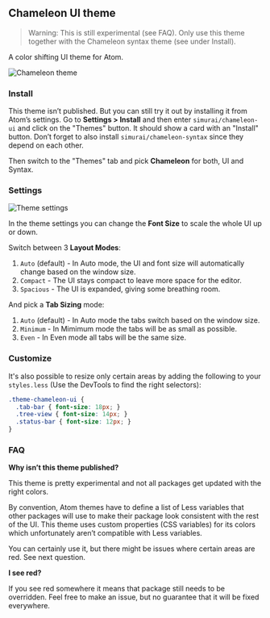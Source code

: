 ## Chameleon UI theme

> Warning: This is still experimental (see FAQ). Only use this theme together with the Chameleon syntax theme (see under Install).

A color shifting UI theme for Atom.

![Chameleon theme](https://cloud.githubusercontent.com/assets/378023/20452572/64e8d14a-ae50-11e6-8fb4-137d2e85ea1f.gif)


### Install

This theme isn’t published. But you can still try it out by installing it from Atom’s settings. Go to __Settings > Install__ and then enter `simurai/chameleon-ui` and click on the "Themes" button. It should show a card with an "Install" button. Don’t forget to also install `simurai/chameleon-syntax` since they depend on each other.

Then switch to the "Themes" tab and pick **Chameleon** for both, UI and Syntax.


### Settings

![Theme settings](https://cloud.githubusercontent.com/assets/378023/15923548/cb3dc7ce-2e68-11e6-8a51-10801fb483bf.png)

In the theme settings you can change the __Font Size__ to scale the whole UI up or down.

Switch between 3 __Layout Modes__:

1. `Auto` (default) - In Auto mode, the UI and font size will automatically change based on the window size.
2. `Compact` - The UI stays compact to leave more space for the editor.
3. `Spacious` - The UI is expanded, giving some breathing room.

And pick a __Tab Sizing__ mode:

1. `Auto` (default) - In Auto mode the tabs switch based on the window size.
2. `Minimum` - In Mimimum mode the tabs will be as small as possible.
3. `Even` - In Even mode all tabs will be the same size.


### Customize

It's also possible to resize only certain areas by adding the following to your `styles.less` (Use the DevTools to find the right selectors):

```css
.theme-chameleon-ui {
  .tab-bar { font-size: 18px; }
  .tree-view { font-size: 14px; }
  .status-bar { font-size: 12px; }
}
```

### FAQ

__Why isn’t this theme published?__

This theme is pretty experimental and not all packages get updated with the right colors.

By convention, Atom themes have to define a list of Less variables that other packages will use to make their package look consistent with the rest of the UI. This theme uses custom properties (CSS variables) for its colors which unfortunately aren’t compatible with Less variables.

You can certainly use it, but there might be issues where certain areas are red. See next question.

__I see red?__

If you see red somewhere it means that package still needs to be overridden. Feel free to make an issue, but no guarantee that it will be fixed everywhere.

